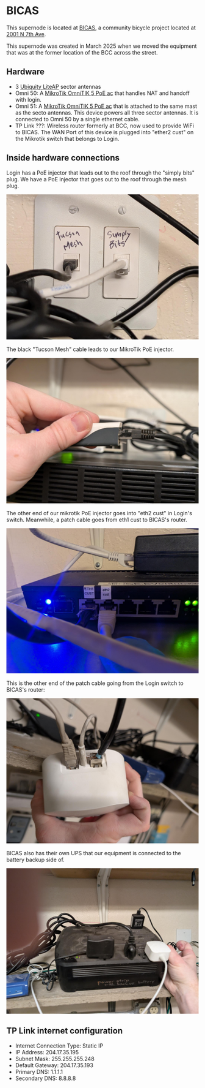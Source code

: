 # BICAS 

This supernode is located at [BICAS](https://bicas.org/), a community bicycle project located at [2001 N 7th Ave](https://maps.app.goo.gl/uK3XnBHGnFK33Zqw9).

This supernode was created in March 2025 when we moved the equipment that was at the former location of the BCC across the street.

## Hardware

- 3 [Ubiquity LiteAP](../../hardware/liteap.md) sector antennas
- Omni 50: A [MikroTik OmniTIK 5 PoE ac](../../hardware/omnitik.md) that handles NAT and handoff with login.
- Omni 51: A [MikroTik OmniTIK 5 PoE ac](../../hardware/omnitik.md) that is attached to the same mast as the secto antennas. This device powers all three sector antennas. It is connected to Omni 50 by a single ethernet cable.
- TP Link ???: Wireless router formerly at BCC, now used to provide WiFi to BICAS. The WAN Port of this device is plugged into "ether2 cust" on the Mikrotik switch that belongs to Login.

## Inside hardware connections

Login has a PoE injector that leads out to the roof through the "simply bits"  plug. We have a PoE injector that goes out to the roof through the mesh plug.

![Ports connect PoE injectors to roof](img/bicas_supernode_ports_poe_to_roof.jpg)

The black "Tucson Mesh" cable leads to our MikroTik PoE injector.

![Mikrotik PoE injector](img/bicas_supernode_microtik_poe_injector.jpg)

The other end of our mikrotik PoE injector goes into "eth2 cust" in Login's switch. Meanwhile, a patch cable goes from eth1 cust to BICAS's router.

![Login switch](img/bicas_supernode_login_switch.jpg)

This is the other end of the patch cable going from the Login switch to BICAS's router:

![BICAS router](img/bicas_supernode_bicas_router.jpg)

BICAS also has their own UPS that our equipment is connected to the battery backup side of.

![BICAS UPS](img/bicas_supernode_ups.jpg)

## TP Link internet configuration

- Internet Connection Type: Static IP
- IP Address: 204.17.35.195
- Subnet Mask: 255.255.255.248
- Default Gateway: 204.17.35.193
- Primary DNS: 1.1.1.1
- Secondary DNS: 8.8.8.8

